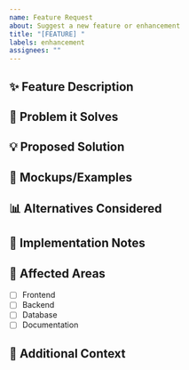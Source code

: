 ```yaml
---
name: Feature Request
about: Suggest a new feature or enhancement
title: "[FEATURE] "
labels: enhancement
assignees: ""
---
```


## ✨ Feature Description

<!-- A clear and concise description of the feature you'd like to see -->

## 🎯 Problem it Solves

<!-- What problem does this feature solve? -->

## 💡 Proposed Solution

<!-- How do you envision this feature working? -->

## 🎨 Mockups/Examples

<!-- If applicable, add mockups, wireframes, or examples from other apps -->

## 📊 Alternatives Considered

<!-- Have you considered any alternative solutions? -->

## 🔧 Implementation Notes

<!-- Any technical considerations or suggestions? -->

## 📱 Affected Areas

<!-- Which parts of the app would this affect? -->

- [ ] Frontend
- [ ] Backend
- [ ] Database
- [ ] Documentation

## 🎉 Additional Context

<!-- Add any other context or screenshots about the feature request -->
